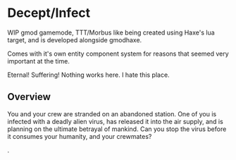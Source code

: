 # Decept/Infect

WIP gmod gamemode, TTT/Morbus like being created using Haxe's lua target, and is developed alongside gmodhaxe.

Comes with it's own entity component system for reasons that seemed very important at the time.

Eternal! Suffering! Nothing works here. I hate this place.

## Overview

You and your crew are stranded on an abandoned station. One of you is infected with a deadly alien virus, has released it into the air supply, and is planning on the ultimate betrayal of mankind. Can you stop the virus before it consumes your humanity, and your crewmates?

.
